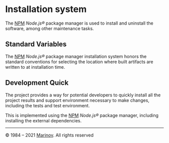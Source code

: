 # Installation system

The [NPM](https://www.npmjs.com/ "NPM") *Node.js®* package manager is used to install and uninstall the software, among other maintenance tasks.

## Standard Variables

The [NPM](https://www.npmjs.com/ "NPM") *Node.js®* package manager installation system honors the standard conventions for selecting the location where built artifacts are written to at installation time.

## Development Quick

The project provides a way for potential developers to quickly install all the project results and support environment necessary to make changes, including the tests and test environment.

This is implemented using the [NPM](https://www.npmjs.com/ "NPM") *Node.js®* package manager, including installing the external dependencies.

---

© 1984 – 2021 [Marinov](http://marinov.ml "Marinov"). All rights reserved
